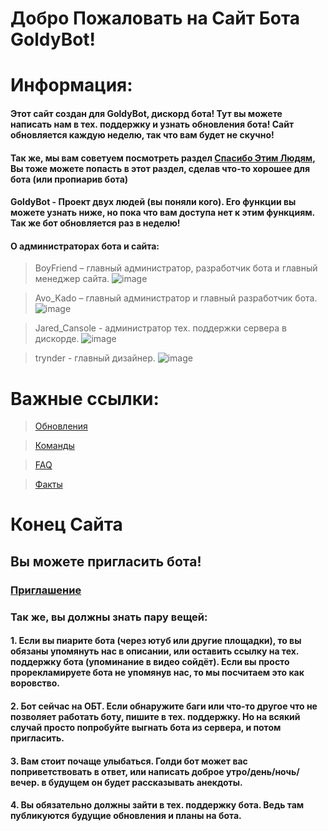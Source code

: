 
# Добро Пожаловать на Сайт Бота GoldyBot!
<!-- Не трогать это -->
<script src = "/goldy.js"> 
</script>


# Информация:
#### Этот сайт создан для GoldyBot, дискорд бота! Тут вы можете написать нам в тех. поддержку и узнать обновления бота! Сайт обновляется каждую неделю, так что вам будет не скучно!
#### Так же, мы вам советуем посмотреть раздел [Спасибо Этим Людям](/thanks), Вы тоже можете попасть в этот раздел, сделав что-то хорошее для бота (или пропиарив бота)
#### GoldyBot - Проект двух людей (вы поняли кого). Его функции вы можете узнать ниже, но пока что вам доступа нет к этим функциям. Так же бот обновляется раз в неделю! 


#### О администраторах бота и сайта:

> BoyFriend – главный администратор, разработчик бота и главный менеджер сайта.
![image](https://user-images.githubusercontent.com/109531794/189470853-e72048fa-98ed-4dbe-966f-67c20fbf2e71.png)

> Avo_Kado – главный администратор и главный разработчик бота.
![image](https://user-images.githubusercontent.com/109531794/189470881-f6e8132d-8006-4195-b280-dd5128cfab52.png)

> Jared_Cansole - администратор тех. поддержки сервера в дискорде.
![image](https://user-images.githubusercontent.com/109531794/189470894-8cf1af05-3b9b-4ace-8e66-c247e03a4323.png)

> trynder - главный дизайнер.
![image](https://user-images.githubusercontent.com/109531794/189470951-cdb099a5-f95d-4012-978d-0a12624d7b73.png)



# Важные ссылки:

> [Обновления](/upgrades)

> [Команды](/commands)

> [FAQ](/faq)

> [Факты](/facts)




# Конец Сайта
## Вы можете пригласить бота!
### [Приглашение](https://dsc.gg/goldybot123)

### Так же, вы должны знать пару вещей:
#### 1. Если вы пиарите бота (через ютуб или другие площадки), то вы обязаны упомянуть нас в описании, или оставить ссылку на тех. поддержку бота (упоминание в видео сойдёт). Если вы просто прорекламируете бота не упомянув нас, то мы посчитаем это как воровство.
#### 2. Бот сейчас на ОБТ. Если обнаружите баги или что-то другое что не позволяет работать боту, пишите в тех. поддержку. Но на всякий случай просто попробуйте выгнать бота из сервера, и потом пригласить.
#### 3. Вам стоит почаще улыбаться. Голди бот может вас поприветствовать в ответ, или написать доброе утро/день/ночь/вечер. в будущем он будет рассказывать анекдоты.
#### 4. Вы обязательно должны зайти в тех. поддержку бота. Ведь там публикуются будущие обновления и планы на бота.
